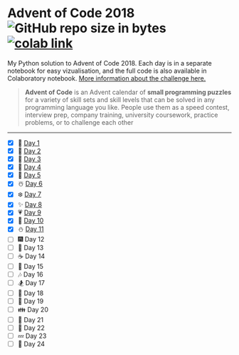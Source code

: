# Advent of Code 2018  ![GitHub repo size in bytes](https://img.shields.io/github/repo-size/ameroyer/advent_of_code_2018.svg)  [![colab link](https://camo.githubusercontent.com/52feade06f2fecbf006889a904d221e6a730c194/68747470733a2f2f636f6c61622e72657365617263682e676f6f676c652e636f6d2f6173736574732f636f6c61622d62616467652e737667)](https://colab.research.google.com/drive/1x0CnzAg524k2Mt-89BaTXP8rLS6KHUKm)

My Python solution to Advent of Code 2018. Each day is in a separate notebook for easy vizualisation, and the full code is also available in Colaboratory notebook. [More information about the challenge here.](https://adventofcode.com/2018)

> **Advent of Code** is an Advent calendar of **small programming puzzles** for a variety of skill sets and skill levels that can be solved in any programming language you like. 
People use them as a speed contest, interview prep, company training, university coursework, practice problems, or to challenge each other

---

  * [X] 🎅 [Day 1](https://github.com/ameroyer/advent_of_code_2018/blob/master/day01.ipynb)
  * [X] 🎁 [Day 2](https://github.com/ameroyer/advent_of_code_2018/blob/master/day02.ipynb)
  * [X] 🎄 [Day 3](https://github.com/ameroyer/advent_of_code_2018/blob/master/day03.ipynb)
  * [X] 🌠 [Day 4](https://github.com/ameroyer/advent_of_code_2018/blob/master/day04.ipynb)
  * [X] 🍰 [Day 5](https://github.com/ameroyer/advent_of_code_2018/blob/master/day05.ipynb)
  * [X] ☃️ [Day 6](https://github.com/ameroyer/advent_of_code_2018/blob/master/day06.ipynb)
  * [X] ❄️ [Day 7](https://github.com/ameroyer/advent_of_code_2018/blob/master/day07.ipynb)
  * [X] ✨ [Day 8](https://github.com/ameroyer/advent_of_code_2018/blob/master/day08.ipynb) 
  * [X] 💗 [Day 9](https://github.com/ameroyer/advent_of_code_2018/blob/master/day09.ipynb) 
  * [X] 🍬 [Day 10](https://github.com/ameroyer/advent_of_code_2018/blob/master/day10.ipynb) 
  * [X] ⛄ [Day 11](https://github.com/ameroyer/advent_of_code_2018/blob/master/day11.ipynb)
  * [ ] 🎆 Day 12
  * [ ] 🍭 Day 13
  * [ ] ☕ Day 14
  * [ ] 🌰 Day 15
  * [ ] 🎶 Day 16
  * [ ] 🏂 Day 17
  * [ ] 🍠 Day 18
  * [ ] 🍫 Day 19
  * [ ] 👪 Day 20
  * [ ] 🍪 Day 21
  * [ ] 🎀 Day 22
  * [ ] 💤 Day 23
  * [ ] 🎉 Day 24
